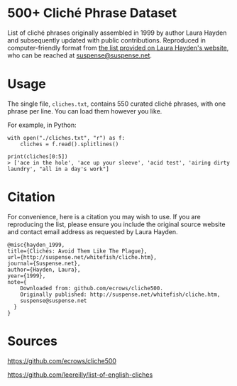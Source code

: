 # 500+ Cliché Phrase Dataset

List of cliché phrases originally assembled in 1999 by author Laura Hayden and subsequently updated with public contributions.  Reproduced in computer-friendly format from [the list provided on Laura Hayden's website](http://suspense.net/whitefish/cliche.htm), who can be reached at suspense@suspense.net.

# Usage

The single file, `cliches.txt`, contains 550 curated cliché phrases, with one phrase per line.  You can load them however you like.

For example, in Python:

```
with open("./cliches.txt", "r") as f:
    cliches = f.read().splitlines()
    
print(cliches[0:5])
> ['ace in the hole', 'ace up your sleeve', 'acid test', 'airing dirty laundry', "all in a day's work"]
```

# Citation

For convenience, here is a citation you may wish to use.  If you are reproducing the list, please ensure you include the original source website and contact email address as requested by Laura Hayden.

```
@misc{hayden_1999,
title={Clichés: Avoid Them Like The Plague},
url={http://suspense.net/whitefish/cliche.htm},
journal={Suspense.net},
author={Hayden, Laura},
year={1999},
note={
    Downloaded from: github.com/ecrows/cliche500.
    Originally published: http://suspense.net/whitefish/cliche.htm,
    suspense@suspense.net
  }
}
```
# Sources
https://github.com/ecrows/cliche500 

https://github.com/leereilly/list-of-english-cliches
